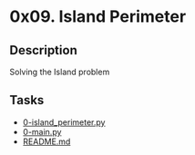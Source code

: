 0x09. Island Perimeter
======================
## Description
Solving the Island problem
## Tasks
* [0-island_perimeter.py](0-island_perimeter.py)
* [0-main.py](0-main.py)
* [README.md](README.md)
